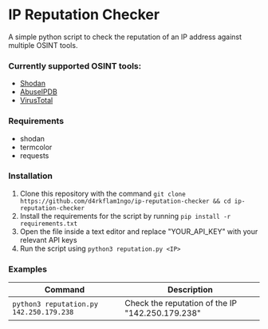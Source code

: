 # IP Reputation Checker

A simple python script to check the reputation of an IP address against multiple OSINT tools.

### Currently supported OSINT tools: 
* [Shodan](https://www.shodan.io/)
* [AbuseIPDB](https://www.abuseipdb.com/)
* [VirusTotal](https://www.virustotal.com/)

### Requirements
* shodan
* termcolor
* requests

### Installation
1. Clone this repository with the command `git clone https://github.com/d4rkflam1ngo/ip-reputation-checker && cd ip-reputation-checker`
2. Install the requirements for the script by running `pip install -r requirements.txt`
3. Open the file inside a text editor and replace "YOUR_API_KEY" with your relevant API keys
4. Run the script using `python3 reputation.py <IP>`

### Examples
| Command | Description |
| ----------- | ----------- |
| `python3 reputation.py 142.250.179.238`| Check the reputation of the IP "142.250.179.238" |
